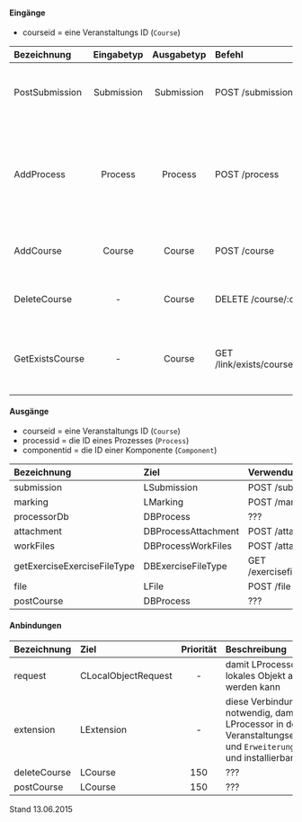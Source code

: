 <!--
 * @file de.md
 *
 * @author Till Uhlig <till.uhlig@student.uni-halle.de>
 * @date 2015
-->



#### Eingänge
- courseid = eine Veranstaltungs ID (`Course`)

| Bezeichnung  | Eingabetyp  | Ausgabetyp | Befehl | Beschreibung |
| :----------- |:-----------:| :---------:| :----- | :----------- |
|PostSubmission|Submission|Submission|POST /submission| verarbeitet eine Einsendung oder eine Menge von Einsendungen |
|AddProcess|Process|Process|POST /process| fügt eine neue Verarbeitung hinzu (sendet die Bestandteile einer Verarbeitung an die entsprechenden Komponenten)  |
|AddCourse|Course|Course|POST /course| installiert die Komponente in dieser Veranstaltung |
|DeleteCourse|-|Course|DELETE /course/:courseid| entfernt die Komponente aus dieser Veranstaltung |
|GetExistsCourse|-|Course|GET /link/exists/course/:courseid| prüft, ob diese Komponente für diese Veranstaltung korrekt installiert ist |

#### Ausgänge
- courseid = eine Veranstaltungs ID (`Course`)
- processid = die ID eines Prozesses (`Process`)
- componentid = die ID einer Komponente (`Component`)

| Bezeichnung  | Ziel  | Verwendung | Beschreibung |
| :----------- |:----- | :--------- | :----------- |
|submission|LSubmission|POST /submission| ??? |
|marking|LMarking|POST /marking| ??? |
|processorDb|DBProcess| ??? | ??? |
|attachment|DBProcessAttachment|POST /attachment| ??? |
|workFiles|DBProcessWorkFiles|POST /attachment| ??? |
|getExerciseExerciseFileType|DBExerciseFileType|GET /exercisefiletype/exercise/:eid| ??? |
|file|LFile|POST /file| ??? |
|postCourse|DBProcess| ??? | ??? |

#### Anbindungen
| Bezeichnung  | Ziel  | Priorität | Beschreibung |
| :----------- |:----- | :--------:| :------------|
|request|CLocalObjectRequest|-| damit LProcessor als lokales Objekt aufgerufen werden kann |
|extension|LExtension|-| diese Verbindung ist notwendig, damit die LProcessor in den Veranstaltungseinstellungen und `Erweiterungen` erscheint und installierbar wird |
|deleteCourse|LCourse|150| ??? |
|postCourse|LCourse|150| ??? |
Stand 13.06.2015